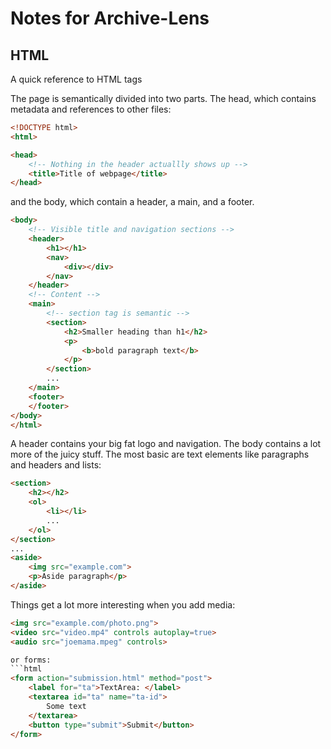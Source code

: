 # Notes for Archive-Lens

## HTML

A quick reference to HTML tags

The page is semantically divided into two parts. The head, which contains metadata and references to other files:
```html
<!DOCTYPE html>
<html>

<head>
    <!-- Nothing in the header actuallly shows up -->
    <title>Title of webpage</title>
</head>
```
and the body, which contain a header, a main, and a footer.
```html
<body>
    <!-- Visible title and navigation sections -->
    <header>
        <h1></h1>
        <nav>
            <div></div>
        </nav>
    </header>
    <!-- Content -->
    <main>
        <!-- section tag is semantic -->
        <section> 
            <h2>Smaller heading than h1</h2>
            <p>
                <b>bold paragraph text</b>
            </p>
        </section>
        ...
    </main>
    <footer>
    </footer>
</body>
</html>
```

A header contains your big fat logo and navigation.
The body contains a lot more of the juicy stuff. The most basic are text elements like paragraphs and headers and lists:
```html
<section>
    <h2></h2>
    <ol>
        <li></li>
        ...
    </ol>
</section>
...
<aside>
    <img src="example.com">
    <p>Aside paragraph</p>
</aside>
```

Things get a lot more interesting when you add media:

```html
<img src="example.com/photo.png">
<video src="video.mp4" controls autoplay=true>
<audio src="joemama.mpeg" controls>

or forms:
```html
<form action="submission.html" method="post">
    <label for="ta">TextArea: </label>
    <textarea id="ta" name="ta-id">
        Some text
    </textarea>
    <button type="submit">Submit</button>
</form>
```
